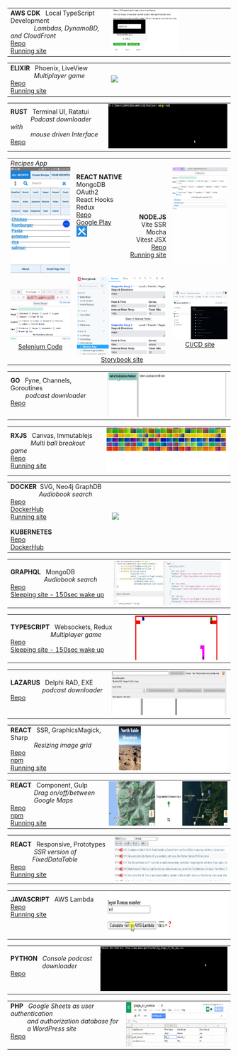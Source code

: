 


<table>
 <tr>
       <td width="260">
        <b>AWS CDK</b> &nbsp; Local TypeScript Development <br>&nbsp;&nbsp;&nbsp;&nbsp;&nbsp;&nbsp;&nbsp;&nbsp;&nbsp;&nbsp;&nbsp;&nbsp;&nbsp;&nbsp;<i>Lambdas, DynamoBD, and CloudFront</i><br>  
        <a href="https://github.com/steenhansen/AWS-CDK-in-Practice_example#s">Repo</a><br>
        <a href="https://front-prod.steenhansen.click/index.html">Running site</a>
        </td>
        <td width="400">
         <a href="https://evening-eyrie-25210-f2edb2eac607.herokuapp.com/images/tall-cdk.webp" title="Full size video">
                <img src="./i/tall-cdk.webp" height="100">
            </a>      
        </td>
    </tr>
</table>


<table>
 <tr>
       <td width="260">
        <b>ELIXIR</b> &nbsp; Phoenix, LiveView <br>&nbsp;&nbsp;&nbsp;&nbsp;&nbsp;&nbsp;&nbsp;&nbsp;&nbsp;&nbsp;&nbsp;&nbsp;&nbsp;&nbsp;<i>Multiplayer game</i><br>  
        <a href="https://github.com/steenhansen/elixir-liveview-snake#s">Repo</a><br>
        <a href="https://evening-eyrie-25210-f2edb2eac607.herokuapp.com/Projects-Game/Players-Name">Running site</a>
        </td>
        <td width="400">
         <a href="https://evening-eyrie-25210-f2edb2eac607.herokuapp.com/images/tall-elixir.webp" title="Full size video">
                <img src="./i/short-elixir.webp" height="100">
            </a>      
        </td>
    </tr>
</table>

<table>
 <tr>
       <td width="260">
        <b>RUST</b> &nbsp; Terminal UI, Ratatui<br>
        &nbsp;&nbsp;&nbsp;&nbsp;&nbsp;&nbsp;&nbsp;&nbsp;&nbsp;&nbsp;&nbsp;&nbsp;<i>Podcast downloader with</i><br>
          &nbsp;&nbsp;&nbsp;&nbsp;&nbsp;&nbsp;&nbsp;&nbsp;&nbsp;&nbsp;&nbsp;&nbsp;<i>mouse driven Interface</i><br>
        <a href="https://github.com/steenhansen/rust-podcast-downloader#s">Repo</a>
        </td>
        <td width="400">
         <a href="https://evening-eyrie-25210-f2edb2eac607.herokuapp.com/images/tall-rust.gif" title="Full size video">
                <img src="./i/short-rust.webp" height="100">
            </a>      
        </td>
    </tr>
</table>


<table>
 <tr>
       <td width="200">
            <i>Recipes App</i><br>
            <a href="https://evening-eyrie-25210-f2edb2eac607.herokuapp.com/images/tall-phone-android.webp" title="Full size video">
                 <img src="./i/tall-phone-android.webp" width="200">
            </a>   
        </td>
        <td width="90">
          <br><b>REACT&nbsp;NATIVE</b><br>
            MongoDB <br> 
            OAuth2<br> 
            React&nbsp;Hooks<br>
            Redux<br>
            <a href="https://github.com/steenhansen/react-native-phone-recipes#s">Repo</a><br>
            <a href="https://play.google.com/store/apps/details?id=com.fonecook3">Google&nbsp;Play</a><br>
            <img src="./i/google-icon-48.png" width="24">&nbsp;&nbsp;&nbsp;&nbsp;&nbsp;
            <br><br><br><br><br>
        </td>
        <td width="90" align="right"  >
           <br><br><br><br><br><br><b>NODE.JS</b><br>
            Vite SSR<br>
            Mocha<br>
            Vitest JSX<br>
            <a href="https://github.com/steenhansen/type-czech-phone-recipes#s">Repo</a> <br> 
            <a href="https://phone-recipes.herokuapp.com/steenhansen1942/gmail.com">Running&nbsp;site</a><br><br>
        </td>
        <td width="200" align="center">
         <a href="https://evening-eyrie-25210-f2edb2eac607.herokuapp.com/images/tall-phone-web.gif" title="Full size video">
                <img src="./i/tall-phone-web.gif" width="180">
            </a>        
        </td>
    </tr>
   <tr>
  <td align="center"><picture><img src="./i/selenium.png" width="200"></picture><br><a href="https://github.com/steenhansen/type-czech-phone-recipes/tree/main/test-selenium">Selenium Code</a></td>
        <td colspan="2"  align="center"><picture><img src="./i/storybook.png" width="200">&nbsp;</picture><a href="https://6269af43d179dc004af9a1ec-ltzwmhwlbd.chromatic.com/?path=/story/pages-minimalpage--minimal-page">Storybook site</a></td>
        <td  align="center"><picture><img src="./i/ci-cd.png" width="200"></picture><br><a href="https://github.com/steenhansen/type-czech-phone-recipes/actions/runs/8317745868/job/23219385924">CI/CD site</a></td>
    </tr>
</table>


<table>
 <tr>
       <td width="260">
        <b>GO</b>  &nbsp; Fyne, Channels, Goroutines    <br>&nbsp;&nbsp;&nbsp;&nbsp;&nbsp;&nbsp;&nbsp;&nbsp;   <i>podcast downloader</i><br>  
        <a href="https://github.com/steenhansen/go-podcast-downloader#s">Repo</a><br><br>
        </td>
        <td width="400">
         <a href="https://evening-eyrie-25210-f2edb2eac607.herokuapp.com/images/tall-go.webp" title="Full size video">
                <img src="./i/short-go.webp" height="100">
            </a>      
        </td>
    </tr>
</table>


<table>
 <tr>
       <td width="260">
        <b>RXJS</b>  &nbsp; Canvas, Immutablejs   <br>&nbsp;&nbsp;&nbsp;&nbsp;&nbsp;&nbsp;&nbsp;&nbsp;&nbsp;&nbsp;&nbsp; <i>Multi ball breakout game</i><br>  
        <a href="https://github.com/steenhansen/rxjs-breakout#s">Repo</a><br>
        <a href="https://steenhansen.github.io/gh-pages/">Running site</a>
        </td>
        <td width="400">
         <a href="https://evening-eyrie-25210-f2edb2eac607.herokuapp.com/images/tall-rxjs.webp" title="Full size video">
                <img src="./i/short-rxjs.webp" height="100">
            </a>      
        </td>
    </tr>
</table>



<table>
 <tr>
       <td width="260">
        <b>DOCKER</b>  &nbsp;SVG, Neo4j GraphDB   <br>&nbsp;&nbsp;&nbsp;&nbsp;&nbsp;&nbsp;&nbsp;&nbsp;&nbsp;&nbsp;&nbsp;&nbsp;&nbsp;&nbsp;&nbsp;&nbsp;&nbsp;<i>Audiobook search</i><br>  
        <a href="https://github.com/steenhansen/sffaudio-search-docker-compose#s">Repo</a><br>
        <a href="https://hub.docker.com/r/steenhansen/sff-audio-search">DockerHub</a><br>
        <a href="http://45.79.183.31/?author=isaac-asimov">Running site</a>
        <br><br>
         <b>KUBERNETES</b><br>  
        <a href="https://github.com/steenhansen/sffaudio-search-kubernetes#s">Repo</a><br>
        <a href="https://hub.docker.com/r/steenhansen/sff-audio-kube">DockerHub</a><br>
        </td>
        <td width="400">
         <a href="https://evening-eyrie-25210-f2edb2eac607.herokuapp.com/images/tall-search.webp" title="Full size video">
                <img src="https://evening-eyrie-25210-f2edb2eac607.herokuapp.com/images/tall-search.webp" height="200">
            </a>      
        </td>
    </tr>
</table>

<table>
 <tr>
       <td width="260">
        <b>GRAPHQL</b>  &nbsp; MongoDB   <br>&nbsp;&nbsp;&nbsp;&nbsp;&nbsp;&nbsp;&nbsp;&nbsp;&nbsp;&nbsp;&nbsp;&nbsp;&nbsp;&nbsp;&nbsp;&nbsp;&nbsp;&nbsp;&nbsp;&nbsp;<i>Audiobook search</i><br>  
        <a href="https://github.com/steenhansen/sffaudio-graph-ql#s">Repo</a><br>
        <a href="https://sffaudio-graph-ql.onrender.com/graphiql?operationName=serch_ql&query=query%20serch_ql(%24search_parameter%3A%20String!)%20%7B%0A%20%20search_site_content(search_text%3A%20%24search_parameter)%20%7B%0A%20%20%20%20%20%20...%20on%20ArticlePage%7B%20ID%20headline%20article_post%20%20%20%7D%2C%0A%20%20%20%20...%20on%20MentionPage%7B%20ID%20headline%20mention_post%20%20%20%7D%2C%0A%20%20%20%20...%20on%20RsdMedia%20%7B%20ID%20rsd_post%20resource%0A%20%20%20%20%20%20%20%20%20%20%20%20%20%20%20%20%20%20%20%20%20%20book%7B%20author%20title%20%7D%0A%20%20%20%20%20%20%20%20%20%20%20%20%20%20%20%20%20%20%20%20%20%20podcast%20%7B%20description%20mp3%20length%20episode%20%7D%20%20%20%7D%2C%0A%20%20%20%20...%20on%20SffAudioMedia%20%7B%20ID%20sffaudio_post%20narrator%0A%20%20%20%20%20%20%20%20%20%20%20%20%20%20%20%20%20%20%20%20%20%20%20%20%20%20%20possiblebook%7B%20author%20title%20%7D%0A%20%20%20%20%20%20%20%20%20%20%20%20%20%20%20%20%20%20%20%20%20%20%20%20%20%20%20podcast%20%7B%20description%20mp3%20length%20episode%20%7D%20%20%20%7D%0A%20%20%7D%0A%7D%0A&variables=%7B%0A%20%20%22search_parameter%22%3A%20%22Clarke%22%0A%7D">Sleeping site - 150sec wake up</a>
        </td>
        <td width="400">
         <a href="https://evening-eyrie-25210-f2edb2eac607.herokuapp.com/images/tall-graph.webp" title="Full size video">
                <img src="./i/short-graph.webp" height="100">
            </a>      
        </td>
    </tr>
</table>


<table>
 <tr>
       <td width="300">
        <b>TYPESCRIPT</b>  &nbsp; Websockets, Redux   <br>&nbsp;&nbsp;&nbsp;&nbsp;&nbsp;&nbsp;&nbsp;&nbsp;&nbsp;&nbsp;&nbsp;&nbsp;&nbsp;&nbsp;&nbsp;&nbsp;&nbsp;&nbsp;&nbsp;&nbsp;&nbsp;&nbsp;&nbsp;&nbsp;<i>Multiplayer game</i><br>  
        <a href="https://github.com/steenhansen/electric-snakes#s">Repo</a><br>
        <a href="https://electric-snakes.onrender.com/create-game/#freehosting-wait-for-at-least-150-seconds">Sleeping site - 150sec wake up</a>
        </td>
        <td width="360">
         <a href="https://raw.githubusercontent.com/steenhansen/steenhansen/main/i/tall-typescript.gif" title="Full size video">
                <img src="./i/short-typescript.gif" height="100">
            </a>      
        </td>
    </tr>
</table>

<table>
 <tr>
       <td width="260">
        <b>LAZARUS</b>  &nbsp; Delphi RAD, EXE    <br>&nbsp;&nbsp;&nbsp;&nbsp;&nbsp;&nbsp;&nbsp;&nbsp;&nbsp;&nbsp;&nbsp;&nbsp;&nbsp;&nbsp;&nbsp;&nbsp;&nbsp;&nbsp;&nbsp;<i>podcast downloader</i><br>  
        <a href="https://github.com/steenhansen/podcast-downloader#s">Repo</a><br><br>
        </td>
        <td width="400">
         <a href="https://evening-eyrie-25210-f2edb2eac607.herokuapp.com/images/tall-delphi.webp" title="Full size video">
                <img src="./i/short-delphi.webp" height="100">
            </a>      
        </td>
    </tr>
</table>
  
<table>
 <tr>
       <td width="290">
        <b>REACT</b>  &nbsp; SSR, GraphicsMagick, Sharp   <br>&nbsp;&nbsp;&nbsp;&nbsp;&nbsp;&nbsp;&nbsp;&nbsp;&nbsp;&nbsp;&nbsp;&nbsp;&nbsp; <i>Resizing image grid</i><br>  
        <a href="https://github.com/steenhansen/react-hover-grid#s">Repo</a><br>
        <a href="https://www.npmjs.com/package/react-hover-grid">npm</a><br>
        <a href="https://steens-bucket.s3.us-east-2.amazonaws.com/lambda-hover.html">Running site</a>
        </td>
        <td width="370">
         <a href="https://evening-eyrie-25210-f2edb2eac607.herokuapp.com/images/tall-hover.webp" title="Full size video">
                <img src="./i/short-hover.webp" height="100">
            </a>      
        </td>
    </tr>
</table>



<table>
 <tr>
       <td width="260">
        <b>REACT</b>  &nbsp; Component, Gulp  <br>&nbsp;&nbsp;&nbsp;&nbsp;&nbsp;&nbsp;&nbsp;&nbsp;&nbsp;&nbsp;&nbsp;&nbsp;&nbsp; <i>Drag on/off/between<br>&nbsp;&nbsp;&nbsp;&nbsp;&nbsp;&nbsp;&nbsp;&nbsp;&nbsp;&nbsp;&nbsp;&nbsp;&nbsp;&nbsp;Google Maps</i><br>  
        <a href="https://github.com/steenhansen/gmap-dragdrop-react#s">Repo</a><br>
        <a href="https://www.npmjs.com/package/gmap-dragdrop-react">npm</a><br>
        <a href="https://steens-bucket.s3.us-east-2.amazonaws.com/lambda-maps.html">Running site</a>
        </td>
        <td width="400">
         <a href="https://evening-eyrie-25210-f2edb2eac607.herokuapp.com/images/tall-drag.webp" title="Full size video">
                <img src="./i/short-drag.webp" height="100">
            </a>      
        </td>
    </tr>
</table>


<table>
 <tr>
       <td width="260">
        <b>REACT</b>  &nbsp; Responsive, Prototypes   <br>&nbsp;&nbsp;&nbsp;&nbsp;&nbsp;&nbsp;&nbsp;&nbsp;&nbsp;&nbsp;&nbsp;&nbsp;&nbsp; <i>SSR version of
        <br>&nbsp;&nbsp;&nbsp;&nbsp;&nbsp;&nbsp;&nbsp;&nbsp;&nbsp;&nbsp;&nbsp;&nbsp;&nbsp;FixedDataTable</i><br>  
        <a href="https://github.com/steenhansen/Isomorphic-React-on-Heroku#s">Repo</a><br>
        <a href="https://sffaudio.herokuapp.com/podcast/table/">Running site</a>
        </td>
        <td width="400">
         <a href="https://evening-eyrie-25210-f2edb2eac607.herokuapp.com/images/tall-iso.webp" title="Full size video">
                <img src="./i/short-iso.webp" height="100">
            </a>      
        </td>
    </tr>
</table>




<table>
 <tr>
       <td width="260">
        <b>JAVASCRIPT</b>   &nbsp;  AWS Lambda <br>  
        <a href="https://github.com/steenhansen/roman-square-roots-aws-lambda#s">Repo</a><br>
        <a href="https://single-html.s3.us-west-2.amazonaws.com/roman-lamba.html">Running site</a><br><br><br>
        </td>
        <td width="400">
         <a href="https://github.com/steenhansen/steenhansen/blob/main/i/tall-lambda.gif" title="Full size video">
                <img src="./i/short-lambda.gif" height="100">
            </a>      
        </td>
    </tr>
</table>




<table>
 <tr>
       <td width="240">
        <b>PYTHON</b>  &nbsp; <i>Console podcast<br>&nbsp;&nbsp;&nbsp;&nbsp;&nbsp;&nbsp;&nbsp;&nbsp;&nbsp;&nbsp;&nbsp;&nbsp;&nbsp;&nbsp;&nbsp;&nbsp;&nbsp;&nbsp; downloader</i><br>  
        <a href="https://github.com/steenhansen/python-podcast-downloader#s">Repo</a><br><br>
        </td>
        <td width="420">
         <a href="https://github.com/steenhansen/steenhansen/blob/main/i/tall-python.gif" title="Full size video">
                <img src="./i/short-python.webp" height="100">
            </a>      
        </td>
    </tr>
</table>

<table>
 <tr>
       <td width="320">
        <b>PHP</b>  &nbsp; <i>Google Sheets as user authentication<br>
        &nbsp;&nbsp;&nbsp;&nbsp;&nbsp;&nbsp;&nbsp;&nbsp;&nbsp; and authorization database for<br>
        &nbsp;&nbsp;&nbsp;&nbsp;&nbsp;&nbsp;&nbsp;&nbsp;&nbsp; a WordPress site</i><br>  
        <a href="https://github.com/steenhansen/php-google-api-example">Repo</a><br><br>
        </td>
        <td width="340">
         <a href="https://github.com/steenhansen/steenhansen/blob/main/i/tall-google-api.png" title="Full size video">
                <img src="./i/short-google-api.png" height="100">
            </a>      
        </td>
    </tr>
</table>
